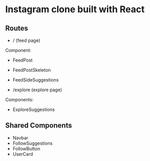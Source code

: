# Instagram clone built with React

## Routes

- / (feed page)

Component:

- FeedPost
- FeedPostSkeleton
- FeedSideSuggestions

- /explore (explore page)

Components:

- ExploreSuggestions

## Shared Components

- Navbar
- FollowSuggestions
- FollowButton
- UserCard
